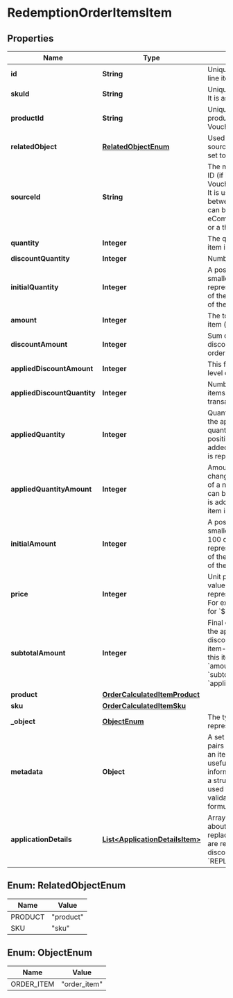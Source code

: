 

# RedemptionOrderItemsItem


## Properties

| Name | Type | Description |
|------------ | ------------- | ------------- |
|**id** | **String** | Unique identifier of the order line item. |
|**skuId** | **String** | Unique identifier of the SKU. It is assigned by Voucherify. |
|**productId** | **String** | Unique identifier of the product. It is assigned by Voucherify. |
|**relatedObject** | [**RelatedObjectEnum**](#RelatedObjectEnum) | Used along with the source_id property, can be set to either sku or product. |
|**sourceId** | **String** | The merchant&#39;s product/SKU ID (if it is different from the Voucherify product/SKU ID). It is useful in the integration between multiple systems. It can be an ID from an eCommerce site, a database, or a third-party service. |
|**quantity** | **Integer** | The quantity of the particular item in the cart. |
|**discountQuantity** | **Integer** | Number of dicounted items. |
|**initialQuantity** | **Integer** | A positive integer in the smallest unit quantity representing the total amount of the order; this is the sum of the order items&#39; quantity. |
|**amount** | **Integer** | The total amount of the order item (price * quantity). |
|**discountAmount** | **Integer** | Sum of all order-item-level discounts applied to the order. |
|**appliedDiscountAmount** | **Integer** | This field shows the order-level discount applied. |
|**appliedDiscountQuantity** | **Integer** | Number of the discounted items applied in the transaction. |
|**appliedQuantity** | **Integer** | Quantity of items changed by the application of a new quantity items. It can be positive when an item is added or negative if an item is replaced. |
|**appliedQuantityAmount** | **Integer** | Amount for the items changed by the application of a new quantity items. It can be positive when an item is added or negative if an item is replaced. |
|**initialAmount** | **Integer** | A positive integer in the smallest currency unit (e.g. 100 cents for $1.00) representing the total amount of the order. This is the sum of the order items&#39; amounts. |
|**price** | **Integer** | Unit price of an item. The value is multiplied by 100 to represent 2 decimal places. For example &#x60;10000 cents&#x60; for &#x60;$100.00&#x60;. |
|**subtotalAmount** | **Integer** | Final order item amount after the applied item-level discount.  If there are no item-level discounts applied, this item is equal to the &#x60;amount&#x60;.    &#x60;subtotal_amount&#x60;&#x3D;&#x60;amount&#x60;-&#x60;applied_discount_amount&#x60; |
|**product** | [**OrderCalculatedItemProduct**](OrderCalculatedItemProduct.md) |  |
|**sku** | [**OrderCalculatedItemSku**](OrderCalculatedItemSku.md) |  |
|**_object** | [**ObjectEnum**](#ObjectEnum) | The type of the object represented by JSON. |
|**metadata** | **Object** | A set of custom key/value pairs that you can attach to an item object. It can be useful for storing additional information about the item in a structured format. It can be used to define business validation rules or discount formulas. |
|**applicationDetails** | [**List&lt;ApplicationDetailsItem&gt;**](ApplicationDetailsItem.md) | Array containing details about the items that are replaced and the items that are replacements for discounts with the &#x60;REPLACE_ITEMS&#x60; effect. |



## Enum: RelatedObjectEnum

| Name | Value |
|---- | -----|
| PRODUCT | &quot;product&quot; |
| SKU | &quot;sku&quot; |



## Enum: ObjectEnum

| Name | Value |
|---- | -----|
| ORDER_ITEM | &quot;order_item&quot; |



